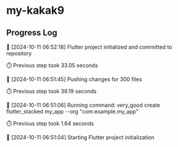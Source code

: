 # my-kakak9
## Progress Log
🔄 [2024-10-11 06:52:18] Flutter project initialized and committed to repository

⏱️ Previous step took 33.05 seconds

🔄 [2024-10-11 06:51:45] Pushing changes for 300 files

⏱️ Previous step took 39.19 seconds

🔄 [2024-10-11 06:51:06] Running command: very_good create flutter_stacked my_app --org "com.example.my_app"

⏱️ Previous step took 1.64 seconds

🔄 [2024-10-11 06:51:04] Starting Flutter project initialization
